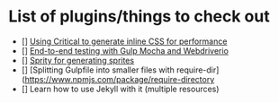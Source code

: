 # List of plugins/things to check out

- [] [Using Critical to generate inline CSS for performance](https://www.npmjs.com/package/critical)
- [] [End-to-end testing with Gulp Mocha and Webdriverio](https://semaphoreci.com/community/tutorials/setting-up-an-end-to-end-testing-workflow-with-gulp-mocha-and-webdriverio)
- [] [Sprity for generating sprites](https://www.npmjs.com/package/sprity)
- [] [Splitting Gulpfile into smaller files with require-dir](https://www.npmjs.com/package/require-directory
- [] Learn how to use Jekyll with it (multiple resources)